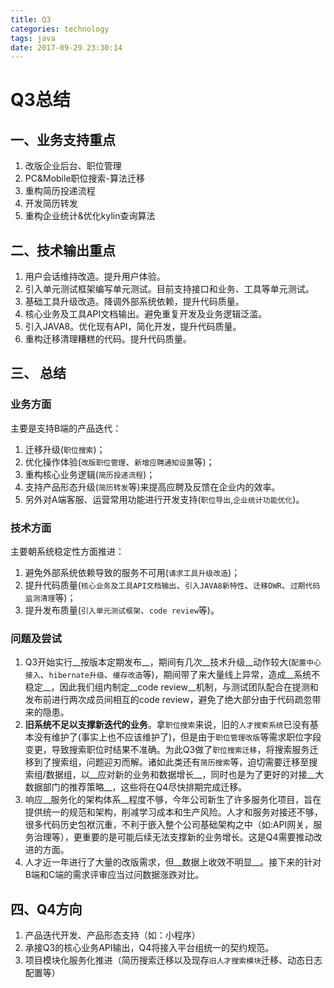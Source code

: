 ```yaml
---
title: Q3
categories: technology
tags: java
date: 2017-09-29 23:30:14
---
```


# Q3总结

## 一、业务支持重点

1. 改版企业后台、职位管理
2. PC&Mobile职位搜索-算法迁移
3. 重构简历投递流程
4. 开发简历转发
5. 重构企业统计&优化kylin查询算法

## 二、技术输出重点

1. 用户会话维持改造。提升用户体验。
2. 引入单元测试框架编写单元测试。目前支持接口和业务、工具等单元测试。
3. 基础工具升级改造。降调外部系统依赖，提升代码质量。
4. 核心业务及工具API文档输出。避免重复开发及业务逻辑泛滥。
5. 引入JAVA8。优化现有API，简化开发，提升代码质量。
6. 重构迁移清理糟糕的代码。提升代码质量。

## 三、 总结

### 业务方面

主要是支持B端的产品迭代：

1. 迁移升级(`职位搜索`)；
2. 优化操作体验(`改版职位管理`、`新增应聘通知设置`等)；
3. 重构核心业务逻辑(`简历投递流程`)；
4. 支持产品形态升级(`简历转发`等)来提高应聘及反馈在企业内的效率。
5. 另外对A端客服、运营常用功能进行开发支持(`职位导出`,`企业统计功能优化`)。

### 技术方面

主要朝系统稳定性方面推进：

1. 避免外部系统依赖导致的服务不可用(`请求工具升级改造`)；
2. 提升代码质量(`核心业务及工具API文档输出`、`引入JAVA8新特性`、`迁移DWR`、`过期代码监测清理`等)；
3. 提升发布质量(`引入单元测试框架`、`code review`等)。

### 问题及尝试

1. Q3开始实行__按版本定期发布__，期间有几次__技术升级__动作较大(`配置中心接入`、`hibernate升级`、`缓存改造`等)，期间带了来大量线上异常，造成__系统不稳定__，因此我们组内制定__code review__机制，与测试团队配合在提测和发布前进行两次成员间相互的code review，避免了绝大部分由于代码疏忽带来的隐患。
2. __旧系统不足以支撑新迭代的业务__。拿`职位搜索`来说，旧的`人才搜索系统`已没有基本没有维护了(事实上也不应该维护了)，但是由于`职位管理改版`等需求职位字段变更，导致搜索职位时结果不准确。为此Q3做了`职位搜索迁移`，将搜索服务迁移到了搜索组，问题迎刃而解。诸如此类还有`简历搜索`等，迫切需要迁移至搜索组/数据组，以__应对新的业务和数据增长__，同时也是为了更好的对接__大数据部门的推荐策略__，这些将在Q4尽快排期完成迁移。
3. 响应__服务化的架构体系__程度不够，今年公司新生了许多服务化项目，旨在提供统一的规范和架构，削减学习成本和生产风险。人才和服务对接还不够，很多代码历史包袱沉重，不利于嵌入整个公司基础架构之中（如:API网关，服务治理等），更重要的是可能后续无法支撑新的业务增长。这是Q4需要推动改进的方面。
4. 人才近一年进行了大量的改版需求，但__数据上收效不明显__。接下来的针对B端和C端的需求评审应当过问数据涨跌对比。

## 四、Q4方向

1. 产品迭代开发、产品形态支持（如：小程序）
2. 承接Q3的核心业务API输出，Q4将接入平台组统一的契约规范。
3. 项目模块化服务化推进（简历搜索迁移以及现存`旧人才搜索模块`迁移、动态日志配置等）